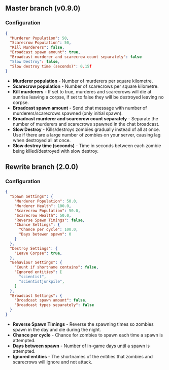 ## Master branch (v0.9.0)
### Configuration

```json
{
  "Murderer Population": 50,
  "Scarecrow Population": 50,
  "Kill Murderers": false,
  "Broadcast spawn amount": true,
  "Broadcast murderer and scarecrow count separately": false
  "Slow Destroy": false,
  "Slow destroy time (seconds)": 0.15f
}
```

* **Murderer population** - Number of murderers per square kilometre.
* **Scarecrow population** - Number of scarecrows per square kilometre.
* **Kill murderers** - If set to true, murderes and scarecrows will die at sunrise leaving a corpse, if set to false they will be destroyed leaving no corpse.
* **Broadcast spawn amount** - Send chat message with number of murderers/scarecrows spawned (only initial spawn).
* **Broadcast murderer and scarecrow count separately** - Separate the number of murderers and scarecrows spawned in the chat broadcast.
* **Slow Destroy** - Kills/destroys zombies gradually instead of all at once. Use if there are a large number of zombies on your server, causing lag when destroyed all at once.
* **Slow destroy time (seconds)** - Time in seconds between each zombie being killed/destroyed with slow destroy.

## Rewrite branch (2.0.0)
### Configuration

```json
{
  "Spawn Settings": {
    "Murderer Population": 50.0,
    "Murderer Health": 100.0,
    "Scarecrow Population": 50.0,
    "Scarecrow Health": 50.0,
    "Reverse Spawn Timings": false,
    "Chance Settings": {
      "Chance per cycle": 100.0,
      "Days betewen spawn": 0
    }
  },
  "Destroy Settings": {
    "Leave Corpse": true,
  },
  "Behaviour Settings": {
    "Count if shortname contains": false,
    "Ignored entities": [
      "scientist",
      "scientistjunkpile",
    ]
  },
  "Broadcast Settings": {
    "Broadcast spawn amount": false,
    "Broadcast types separately": false
  }
}
```
* **Reverse Spawn Timings** - Reverse the spawning times so zombies spawn in the day and die during the night.
* **Chance per cycle** - Chance for zombies to spawn each time a spawn is attempted.
* **Days between spawn** - Number of in-game days until a spawn is attempted.
* **Ignored entities** - The shortnames of the entities that zombies and scarecrows will ignore and not attack.